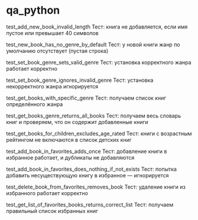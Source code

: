 # qa_python

test_add_new_book_invalid_length
Тест: книга не добавляется, если имя пустое или превышает 40 символов

test_new_book_has_no_genre_by_default
Тест: у новой книги жанр по умолчанию отсутствует (пустая строка)

test_set_book_genre_sets_valid_genre
Тест: установка корректного жанра работает корректно

test_set_book_genre_ignores_invalid_genre
Тест: установка некорректного жанра игнорируется

test_get_books_with_specific_genre
Тест: получаем список книг определённого жанра

test_get_books_genre_returns_all_books
Тест: получаем весь словарь книг и проверяем, что он содержит добавленные книги

test_get_books_for_children_excludes_age_rated
Тест: книги с возрастным рейтингом не включаются в список детских книг

test_add_book_in_favorites_adds_once
Тест: добавление книги в избранное работает, и дубликаты не добавляются

test_add_book_in_favorites_does_nothing_if_not_exists
Тест: попытка добавить несуществующую книгу в избранное — игнорируется

test_delete_book_from_favorites_removes_book
Тест: удаление книги из избранного работает корректно

test_get_list_of_favorites_books_returns_correct_list
Тест: получаем правильный список избранных книг